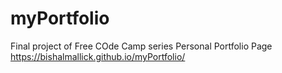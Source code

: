 # myPortfolio
Final project of Free COde Camp series
Personal Portfolio Page
https://bishalmallick.github.io/myPortfolio/
